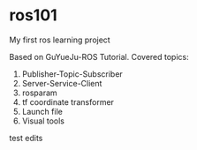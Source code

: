 # ros101
My first ros learning project

Based on GuYueJu-ROS Tutorial. Covered topics:
1. Publisher-Topic-Subscriber
2. Server-Service-Client
3. rosparam
4. tf coordinate transformer
5. Launch file
6. Visual tools

test edits
